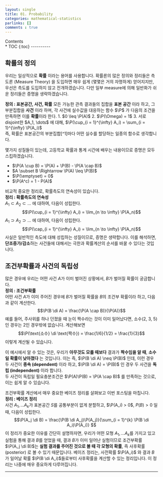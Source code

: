 ```yaml
---
layout: single
title: 01. Probability
categories: mathematical-statistics
parlinks: []
comments : true
---
```

<div id="toc">
Contents
</div>
* TOC
{:toc}
----------

## 확률의 정의 
우리는 일상적으로 **확률** 이라는 용어를 사용합니다. 확률론의 많은 정의와 정리들은 측도론 (Measure Theory) 을 도입하면 매우 쉽게 (몇몇은 거의 자명하게) 얻어지지만, 우선은 측도를 도입하지 않고 전개하겠습니다. 다만 일부 measure에 의해 일반화가 쉬운 정리들은 증명을 생략하겠습니다.

<span style="display:block" class="math_item">
    <b class="math_item_title">정의 : 표본공간, 사건, 확률</b>  
    모든 가능한 관측 결과들의 집합을 <b>표본 공간</b> 이라 하고, 그 부분집합을 <b>사건</b> 이라 하며,  
    각 사건에 실수값을 대응하는 함수 $\P$ 가 다음의 조건을 만족하면 이를 <b>확률</b>이라 한다.  
    1. $0 \leq \P(A)$  
    2. $\P(\Omega) = 1$  
    3. 서로 disjoint한 $A_1, \dots$ 에 대해, $\P(\cup_{i = 1}^{\infty} A_i) = \sum_{i = 1}^{\infty} \P(A_i)$ 
</span> 
즉, 확률은 표본공간의 부분집합[^1]마다 어떤 실수를 할당하는 일종의 함수로 생각합니다.

몇가지 성질들이 있는데, 고등학교 확률과 통계 시간에 배우는 내용이므로 증명은 모두 스킵하겠습니다. 
- $\P(A \cup B) = \P(A) + \P(B) - \P(A \cap B)$
- $A \subset B \Rightarrow \P(A) \leq \P(B)$ 
- $\P(\emptyset) = 0$
- $\P(A^c) = 1 - P(A)$

비교적 중요한 정리로, 확률측도의 연속성이 있습니다. 
<span style="display:block" class="math_item">
    <b class="math_item_title">정리 : 확률측도의 연속성</b>  
    $A_1 \subset A_2 \subset \dots$ 에 대하여, 다음이 성립한다. 
    $$\P(\cup_{i = 1}^{\infty} A_i) = \lim_{n \to \infty} \P(A_n)$$
    $A_1 \supset A_2 \supset \dots$ 에 대하여, 다음이 성립한다. 
    $$\P(\cap_{i = 1}^{\infty} A_i) = \lim_{n \to \infty} \P(A_n)$$
</span> 
사실은 일반적인 측도에 대해 성립하는 성질이므로, 증명은 생략합니다. 이를 해석하면, **단조증가/감소**하는 사건들에 대해서는 극한과 확률계산의 순서를 바꿀 수 있다는 것입니다. 

## 조건부확률과 사건의 독립성
많은 경우에 우리는 어떤 사건 $A$가 이미 벌어진 상황에서, $B$가 벌어질 확률이 궁금합니다. 
<span style="display:block" class="math_item">
    <b class="math_item_title">정의 : 조건부확률</b>  
    어떤 사건 $A$가 이미 주어진 경우에 $B$가 벌어질 확률을 $B$의 조건부 확률이라 하고, 다음과 같이 계산한다. 
    $$\P(B \di A) = \frac{\P(A \cap B)}{\P(A)}$$
</span> 
예를 들어, 주사위를 하나 던졌을 때 눈이 짝수라는 것이 이미 일어났다면, 소수(2, 3, 5)인 경우는 2인 경우밖에 없습니다. 계산해보면
$$\P(\text{소수} \di \text{짝수}) = \frac{1/6}{1/2} = \frac{1}{3}$$
이렇게 계산될 수 있습니다. 

이 예시에서 알 수 있는 것은, 우리가 **아무것도 모를 때보다** 결과가 **짝수임을 알 때**, **소수일 확률이 낮아졌다** 는 것입니다. 이는 즉, $\P(B \di A) \neq \P(B)$ 인데, 이런 경우 두 사건이 **종속 (dependent)** 이라 하고, $\P(B \di A) = \P(B)$ 인 경우 두 사건을 **독립 (independent)** 이라 합니다.  
두 사건이 독립일 필요충분조건은 $\P(A)\P(B) = \P(A \cap B)$ 를 만족하는 것으로, 이는 쉽게 알 수 있습니다.

조건부확률 계산에서 매우 중요한 베이즈 정리를 살펴보고 이번 포스팅을 마칩니다. 
<span style="display:block" class="math_item">
    <b class="math_item_title">정리 : 베이즈 정리</b>  
    사건 $A_1, \dots A_k$가 표본공간 $S$를 공통부분이 없게 분할하고, $\P(A_i) > 0$, $P(B) > 0$ 일 때, 다음이 성립한다. 
    $$\P(A_j \di B) = \frac{\P(B \di A_j)\P(A_j)}{\sum_{i = 1}^{k} \P(B \di A_i)\P(A_i)} $$
</span> 
이 정리가 중요한 이유를 간단히 설명하자면, 우리가 어떤 모형 $A_1, \dots A_k$를 가지고 있고 실험을 통해 결과 $B$를 얻었을 때, 결과 $B$가 이미 일어난 실험이므로 조건부확률 $\P(A_j \di B)$는 **실험 결과를 주어진 것으로 볼 때 각 모형의 확률**, 즉 사후확률 (posterior) 로 볼 수 있기 때문입니다. 베이즈 정리는, 사전확률 $\P(A_i)$ 와 결과 $B$가 일어날 확률 $\P(B \di A_i)$들로부터 사후확률을 계산할 수 있는 정리입니다. 이 정리는 나중에 매우 중요하게 다루어집니다. 

------
[^1]: 측도론을 도입하면 사실 모든 부분집합에 확률을 부여하는 것은 불가능함을 배웁니다. 정확히는 **가측인** 부분집합에만 부여해야 하지만, 우리는 이를 고려하지 않겠습니다.